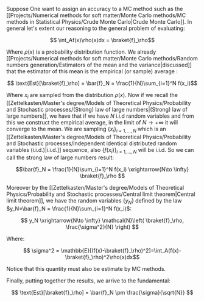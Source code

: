 Suppose One want to assign an accuracy to a MC method such as the [[Projects/Numerical methods for soft matter/Monte Carlo methods/MC methods in Statistical Physics/Crude Monte Carlo|Crude Monte Carlo]].
In general let's extent our reasoning to the general problem of evaluating:

$$ \int_Af(x)\rho(x)dx = \braket{f}_\rho$$

Where $\rho(x)$ is a probability distribution function.
We already [[Projects/Numerical methods for soft matter/Monte Carlo methods/Random numbers generation/Estimators of the mean and the variance|discussed]] that the estimator of this mean is the empirical (or sample) average :

$$ \text{Est}[\braket{f}_\rho] = \bar{f}_N = \frac{1}{N}\sum_{i=1}^N f(x_i)$$

Where $x_i$ are sampled from the distribution $\rho(x)$.
Now if we recall the [[Zettelkasten/Master's degree/Models of Theoretical Physics/Probability and Stochastic processes/(Strong) law of large numbers|(Strong) law of large numbers]], we have that if we have $N$ i.i.d random variables and from this we construct the empirical average, in the limit of $N \to +\infty$ it will converge to the mean.
We are sampling $\{x_i\}_{i=1,\dots,N}$ which is an [[Zettelkasten/Master's degree/Models of Theoretical Physics/Probability and Stochastic processes/Independent identical distributed random variables (i.i.d.)|i.i.d.]] sequence, also $\{f(x_i)\}_{i=1,\dots,N}$ will be i.i.d.
So we can call the strong law of large numbers result:

$$\bar{f}_N = \frac{1}{N}\sum_{i=1}^N f(x_i) \xrightarrow{N\to \infty} \braket{f}_\rho $$

Moreover by the [[Zettelkasten/Master's degree/Models of Theoretical Physics/Probability and Stochastic processes/Central limit theorem|Central limit theorem]], we have the random variables $\{y_N\}$ defined by the law $y_N=\bar{f}_N = \frac{1}{N}\sum_{i=1}^N f(x_i)$:

$$ y_N \xrightarrow{N\to \infty} \mathcal{N}\left( \braket{f}_\rho, \frac{\sigma^2}{N}  \right) $$

Where:

$$ \sigma^2 = \mathbb{E}[(f(x)-\braket{f}_\rho)^2]=\int_A(f(x)-\braket{f}_\rho)^2\rho(x)dx$$

Notice that this quantity must also be estimate by MC methods.

Finally, putting together the results, we arrive to the fundamental:

$$ \text{Est}[\braket{f}_\rho] = \bar{f}_N \pm \frac{\sigma}{\sqrt{N}} $$

